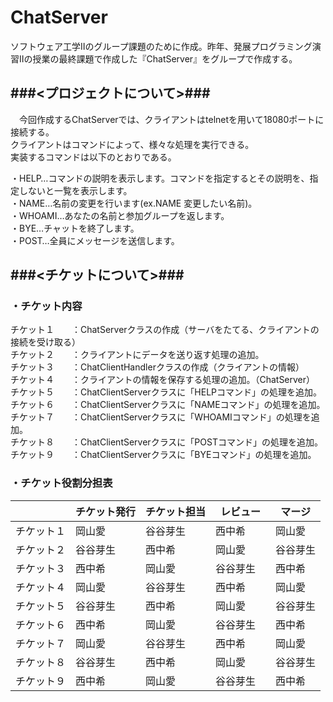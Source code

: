 # ChatServer 
  
ソフトウェア工学Ⅱのグループ課題のために作成。昨年、発展プログラミング演習Ⅱの授業の最終課題で作成した『ChatServer』をグループで作成する。

###<プロジェクトについて>###
-------------------------
　今回作成するChatServerでは、クライアントはtelnetを用いて18080ポートに接続する。  
クライアントはコマンドによって、様々な処理を実行できる。  
実装するコマンドは以下のとおりである。  
  
・HELP…コマンドの説明を表示します。コマンドを指定するとその説明を、指定しないと一覧を表示します。  
・NAME…名前の変更を行います(ex.NAME 変更したい名前)。  
・WHOAMI…あなたの名前と参加グループを返します。  
・BYE…チャットを終了します。  
・POST…全員にメッセージを送信します。  

###<チケットについて>###
-------------------------
### ・チケット内容 ###
チケット１　　：ChatServerクラスの作成（サーバをたてる、クライアントの接続を受け取る）  
チケット２　　：クライアントにデータを送り返す処理の追加。  
チケット３　　：ChatClientHandlerクラスの作成（クライアントの情報）  
チケット４　　：クライアントの情報を保存する処理の追加。（ChatServer）  
チケット５　　：ChatClientServerクラスに「HELPコマンド」の処理を追加。  
チケット６　　：ChatClientServerクラスに「NAMEコマンド」の処理を追加。  
チケット７　　：ChatClientServerクラスに「WHOAMIコマンド」の処理を追加。  
チケット８　　：ChatClientServerクラスに「POSTコマンド」の処理を追加。  
チケット９　　：ChatClientServerクラスに「BYEコマンド」の処理を追加。  

### ・チケット役割分担表 ###

|            | チケット発行 | チケット担当  | レビュー　| マージ  |
|------------|------------|-------------|---------|--------|
| チケット１   |  岡山愛     |  谷谷芽生    | 西中希   | 岡山愛　 |
| チケット２   |  谷谷芽生   |  西中希      | 岡山愛　 | 谷谷芽生 |
| チケット３   |  西中希     |  岡山愛　    | 谷谷芽生 | 西中希   |  
| チケット４   |  岡山愛     |  谷谷芽生    | 西中希   | 岡山愛　 |
| チケット５   |  谷谷芽生   |  西中希      | 岡山愛　 | 谷谷芽生 |
| チケット６   |  西中希     |  岡山愛　    | 谷谷芽生 | 西中希   | 
| チケット７   |  岡山愛     |  谷谷芽生    | 西中希   | 岡山愛　 |
| チケット８   |  谷谷芽生   |  西中希      | 岡山愛　 | 谷谷芽生 |
| チケット９   |  西中希     |  岡山愛　    | 谷谷芽生 | 西中希   | 
